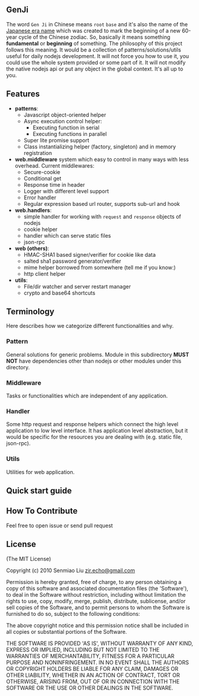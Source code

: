 ## GenJi
The word `Gen Ji` in Chinese means `root` `base` and
it's also the name of the [Japanese era name](http://en.wikipedia.org/wiki/Genji#Era) which was created to mark the beginning of a new 60-year cycle of the Chinese zodiac.
So, basically it means something **fundamental** or **beginning** of something.
The philosophy of this project follows this meaning.
It would be a collection of patterns/solutions/utils useful for daily nodejs development.
It will not force you how to use it, you could use the whole system provided or some part of it.
It will not modify the native nodejs api or put any object in the global context. It's all up to you.

## Features
- **patterns**:
    - Javascript object-oriented helper
    - Async execution control helper:
        - Executing function in serial
        - Executing functions in parallel 
    - Super lite promise support
    - Class instantializing helper (factory, singleton) and in memory registration
- **web.middleware** system which easy to control in many ways with less overhead. Current middlewares:
    - Secure-cookie 
    - Conditional get
    - Response time in header
    - Logger with different level support
    - Error handler
    - Regular expression based url router, supports sub-url and hook
- **web.handlers**:
    - simple handler for working with `request` and `response` objects of nodejs
    - cookie helper
    - handler which can serve static files
    - json-rpc
- **web (others)**:
    - HMAC-SHA1 based signer/verifier for cookie like data
    - salted sha1 password generator/verifier
    - mime helper borrowed from somewhere (tell me if you know:)
    - http client helper 
- **utils**:
    - File/dir watcher and server restart manager
    - crypto and base64 shortcuts

## Terminology
Here describes how we categorize different functionalities and why.

### Pattern
General solutions for generic problems.
Module in this subdirectory **MUST NOT** have dependencies other than nodejs or other modules under this directory.

### Middleware
Tasks or functionalities which are independent of any application.

### Handler
Some http request and response helpers which connect the high level application to low level interface.
It has application level abstraction, but it would be specific for the resources you are dealing with (e.g. static file, json-rpc).

### Utils
Utilities for web application.

## Quick start guide



## How To Contribute
Feel free to open issue or send pull request

## License

(The MIT License)

Copyright (c) 2010 Senmiao Liu <zir.echo@gmail.com>

Permission is hereby granted, free of charge, to any person obtaining
a copy of this software and associated documentation files (the
'Software'), to deal in the Software without restriction, including
without limitation the rights to use, copy, modify, merge, publish,
distribute, sublicense, and/or sell copies of the Software, and to
permit persons to whom the Software is furnished to do so, subject to
the following conditions:

The above copyright notice and this permission notice shall be
included in all copies or substantial portions of the Software.

THE SOFTWARE IS PROVIDED 'AS IS', WITHOUT WARRANTY OF ANY KIND,
EXPRESS OR IMPLIED, INCLUDING BUT NOT LIMITED TO THE WARRANTIES OF
MERCHANTABILITY, FITNESS FOR A PARTICULAR PURPOSE AND NONINFRINGEMENT.
IN NO EVENT SHALL THE AUTHORS OR COPYRIGHT HOLDERS BE LIABLE FOR ANY
CLAIM, DAMAGES OR OTHER LIABILITY, WHETHER IN AN ACTION OF CONTRACT,
TORT OR OTHERWISE, ARISING FROM, OUT OF OR IN CONNECTION WITH THE
SOFTWARE OR THE USE OR OTHER DEALINGS IN THE SOFTWARE.